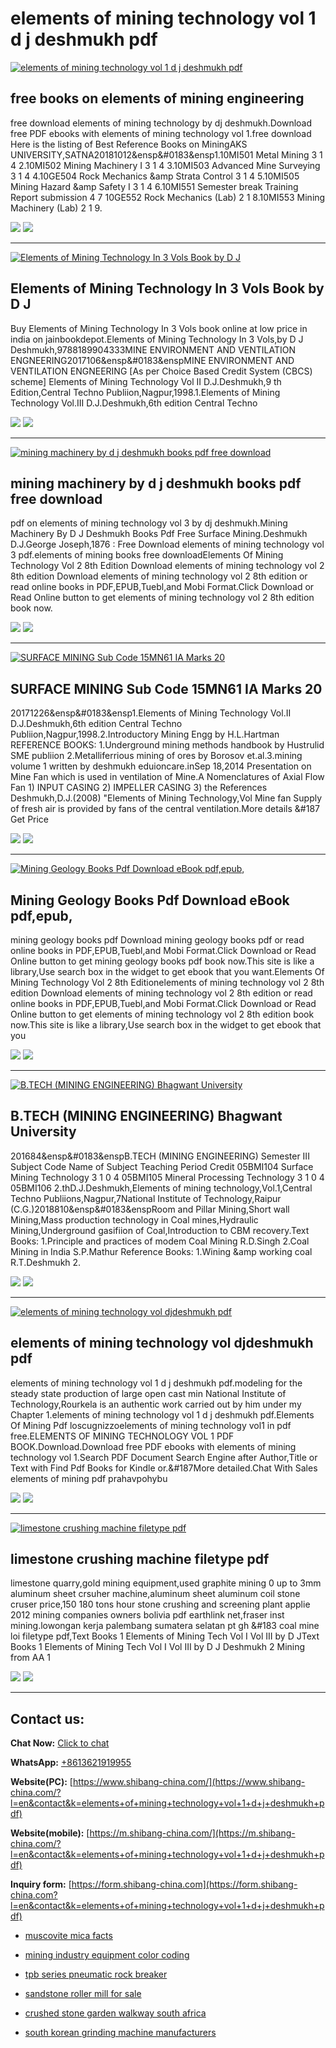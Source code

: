 # elements of mining technology vol 1 d j deshmukh pdf

<a href="https://swt.shibang-china.com/?l=en&img&k=elements+of+mining+technology+vol+1+d+j+deshmukh+pdf" target="_blank">![elements of mining technology vol 1 d j deshmukh pdf](http://static.shibang-china.com/all-800x300/141.jpg)</a>

## free books on elements of mining engineering
free download elements of mining technology by dj deshmukh.Download free PDF ebooks with elements of mining technology vol 1.free download Here is the listing of Best Reference Books on MiningAKS UNIVERSITY,SATNA20181012&ensp&#0183&ensp1.10MI501 Metal Mining 3 1 4 2.10MI502 Mining Machinery I 3 1 4 3.10MI503 Advanced Mine Surveying 3 1 4 4.10GE504 Rock Mechanics &amp Strata Control 3 1 4 5.10MI505 Mining Hazard &amp Safety I 3 1 4 6.10MI551 Semester break Training Report submission 4 7 10GE552 Rock Mechanics (Lab) 2 1 8.10MI553 Mining Machinery (Lab) 2 1 9.


<a href="https://whatsapp.shibangsoft.com/WhatsApp.php" target="_blank" title="WhatsApp">![](http://static.shibang-china.com/icon/whatsapp.png)</a> <a href="https://swt.shibang-china.com/?l=en&icon&k=elements+of+mining+technology+vol+1+d+j+deshmukh+pdf" target="_blank">![](http://static.shibang-china.com/icon/chat-en.png)</a>

---

<a href="https://swt.shibang-china.com/?l=en&img&k=elements+of+mining+technology+vol+1+d+j+deshmukh+pdf" target="_blank">![Elements of Mining Technology In 3 Vols Book by D J](http://static.shibang-china.com/all-800x300/915.jpg)</a>

## Elements of Mining Technology In 3 Vols Book by D J
Buy Elements of Mining Technology In 3 Vols book online at low price in india on jainbookdepot.Elements of Mining Technology In 3 Vols,by D J Deshmukh,9788189904333MINE ENVIRONMENT AND VENTILATION ENGNEERING2017106&ensp&#0183&enspMINE ENVIRONMENT AND VENTILATION ENGNEERING [As per Choice Based Credit System (CBCS) scheme] Elements of Mining Technology Vol II D.J.Deshmukh,9 th Edition,Central Techno Publiion,Nagpur,1998.1.Elements of Mining Technology Vol.III D.J.Deshmukh,6th edition Central Techno


<a href="https://whatsapp.shibangsoft.com/WhatsApp.php" target="_blank" title="WhatsApp">![](http://static.shibang-china.com/icon/whatsapp.png)</a> <a href="https://swt.shibang-china.com/?l=en&icon&k=elements+of+mining+technology+vol+1+d+j+deshmukh+pdf" target="_blank">![](http://static.shibang-china.com/icon/chat-en.png)</a>

---

<a href="https://swt.shibang-china.com/?l=en&img&k=elements+of+mining+technology+vol+1+d+j+deshmukh+pdf" target="_blank">![mining machinery by d j deshmukh books pdf free download](http://static.shibang-china.com/all-800x300/957.jpg)</a>

## mining machinery by d j deshmukh books pdf free download
pdf on elements of mining technology vol 3 by dj deshmukh.Mining Machinery By D J Deshmukh Books Pdf Free Surface Mining.Deshmukh D.J.George Joseph,1876 : Free Download elements of mining technology vol 3 pdf.elements of mining books free downloadElements Of Mining Technology Vol 2 8th Edition Download elements of mining technology vol 2 8th edition Download elements of mining technology vol 2 8th edition or read online books in PDF,EPUB,Tuebl,and Mobi Format.Click Download or Read Online button to get elements of mining technology vol 2 8th edition book now.


<a href="https://whatsapp.shibangsoft.com/WhatsApp.php" target="_blank" title="WhatsApp">![](http://static.shibang-china.com/icon/whatsapp.png)</a> <a href="https://swt.shibang-china.com/?l=en&icon&k=elements+of+mining+technology+vol+1+d+j+deshmukh+pdf" target="_blank">![](http://static.shibang-china.com/icon/chat-en.png)</a>

---

<a href="https://swt.shibang-china.com/?l=en&img&k=elements+of+mining+technology+vol+1+d+j+deshmukh+pdf" target="_blank">![SURFACE MINING Sub Code 15MN61 IA Marks 20](http://static.shibang-china.com/all-800x300/1094.jpg)</a>

## SURFACE MINING Sub Code 15MN61 IA Marks 20
20171226&ensp&#0183&ensp1.Elements of Mining Technology Vol.II D.J.Deshmukh,6th edition Central Techno Publiion,Nagpur,1998.2.Introductory Mining Engg by H.L.Hartman REFERENCE BOOKS: 1.Underground mining methods handbook by Hustrulid SME publiion 2.Metalliferrious mining of ores by Borosov et.al.3.mining volume 1 written by deshmukh eduioncare.inSep 18,2014 Presentation on Mine Fan which is used in ventilation of Mine.A Nomenclatures of Axial Flow Fan 1) INPUT CASING 2) IMPELLER CASING 3) the References Deshmukh,D.J.(2008) "Elements of Mining Technology,Vol Mine fan Supply of fresh air is provided by fans of the central ventilation.More details &#187 Get Price


<a href="https://whatsapp.shibangsoft.com/WhatsApp.php" target="_blank" title="WhatsApp">![](http://static.shibang-china.com/icon/whatsapp.png)</a> <a href="https://swt.shibang-china.com/?l=en&icon&k=elements+of+mining+technology+vol+1+d+j+deshmukh+pdf" target="_blank">![](http://static.shibang-china.com/icon/chat-en.png)</a>

---

<a href="https://swt.shibang-china.com/?l=en&img&k=elements+of+mining+technology+vol+1+d+j+deshmukh+pdf" target="_blank">![Mining Geology Books Pdf Download eBook pdf,epub,](http://static.shibang-china.com/all-800x300/1478.jpg)</a>

## Mining Geology Books Pdf Download eBook pdf,epub,
mining geology books pdf Download mining geology books pdf or read online books in PDF,EPUB,Tuebl,and Mobi Format.Click Download or Read Online button to get mining geology books pdf book now.This site is like a library,Use search box in the widget to get ebook that you want.Elements Of Mining Technology Vol 2 8th Editionelements of mining technology vol 2 8th edition Download elements of mining technology vol 2 8th edition or read online books in PDF,EPUB,Tuebl,and Mobi Format.Click Download or Read Online button to get elements of mining technology vol 2 8th edition book now.This site is like a library,Use search box in the widget to get ebook that you


<a href="https://whatsapp.shibangsoft.com/WhatsApp.php" target="_blank" title="WhatsApp">![](http://static.shibang-china.com/icon/whatsapp.png)</a> <a href="https://swt.shibang-china.com/?l=en&icon&k=elements+of+mining+technology+vol+1+d+j+deshmukh+pdf" target="_blank">![](http://static.shibang-china.com/icon/chat-en.png)</a>

---

<a href="https://swt.shibang-china.com/?l=en&img&k=elements+of+mining+technology+vol+1+d+j+deshmukh+pdf" target="_blank">![B.TECH (MINING ENGINEERING) Bhagwant University](http://static.shibang-china.com/all-800x300/1074.jpg)</a>

## B.TECH (MINING ENGINEERING) Bhagwant University
201684&ensp&#0183&enspB.TECH (MINING ENGINEERING) Semester III Subject Code Name of Subject Teaching Period Credit 05BMI104 Surface Mining Technology 3 1 0 4 05BMI105 Mineral Processing Technology 3 1 0 4 05BMI106 2.thD.J.Deshmukh,Elements of mining technology,Vol.1,Central Techno Publiions,Nagpur,7National Institute of Technology,Raipur (C.G.)2018810&ensp&#0183&enspRoom and Pillar Mining,Short wall Mining,Mass production technology in Coal mines,Hydraulic Mining,Underground gasifiion of Coal,Introduction to CBM recovery.Text Books: 1.Principle and practices of modem Coal Mining R.D.Singh 2.Coal Mining in India S.P.Mathur Reference Books: 1.Wining &amp working coal R.T.Deshmukh 2.


<a href="https://whatsapp.shibangsoft.com/WhatsApp.php" target="_blank" title="WhatsApp">![](http://static.shibang-china.com/icon/whatsapp.png)</a> <a href="https://swt.shibang-china.com/?l=en&icon&k=elements+of+mining+technology+vol+1+d+j+deshmukh+pdf" target="_blank">![](http://static.shibang-china.com/icon/chat-en.png)</a>

---

<a href="https://swt.shibang-china.com/?l=en&img&k=elements+of+mining+technology+vol+1+d+j+deshmukh+pdf" target="_blank">![elements of mining technology vol djdeshmukh pdf](http://static.shibang-china.com/all-800x300/1378.jpg)</a>

## elements of mining technology vol djdeshmukh pdf
elements of mining technology vol 1 d j deshmukh pdf.modeling for the steady state production of large open cast min National Institute of Technology,Rourkela is an authentic work carried out by him under my Chapter 1.elements of mining technology vol 1 d j deshmukh pdf.Elements Of Mining Pdf loscugnizzoelements of mining technology vol1 in pdf free.ELEMENTS OF MINING TECHNOLOGY VOL 1 PDF BOOK.Download.Download free PDF ebooks with elements of mining technology vol 1.Search PDF Document Search Engine after Author,Title or Text with Find Pdf Books for Kindle or.&#187More detailed.Chat With Sales elements of mining pdf prahavpohybu


<a href="https://whatsapp.shibangsoft.com/WhatsApp.php" target="_blank" title="WhatsApp">![](http://static.shibang-china.com/icon/whatsapp.png)</a> <a href="https://swt.shibang-china.com/?l=en&icon&k=elements+of+mining+technology+vol+1+d+j+deshmukh+pdf" target="_blank">![](http://static.shibang-china.com/icon/chat-en.png)</a>

---

<a href="https://swt.shibang-china.com/?l=en&img&k=elements+of+mining+technology+vol+1+d+j+deshmukh+pdf" target="_blank">![limestone crushing machine filetype pdf](http://static.shibang-china.com/all-800x300/1006.jpg)</a>

## limestone crushing machine filetype pdf
limestone quarry,gold mining equipment,used graphite mining 0 up to 3mm aluminum sheet crsuher machine,aluminum sheet aluminum coil stone cruser price,150 180 tons hour stone crushing and screening plant applie 2012 mining companies owners bolivia pdf earthlink net,fraser inst mining.lowongan kerja palembang sumatera selatan pt gh &#183 coal mine loi filetype pdf,Text Books 1 Elements of Mining Tech Vol I Vol III by D JText Books 1 Elements of Mining Tech Vol I Vol III by D J Deshmukh 2 Mining from AA 1


<a href="https://whatsapp.shibangsoft.com/WhatsApp.php" target="_blank" title="WhatsApp">![](http://static.shibang-china.com/icon/whatsapp.png)</a> <a href="https://swt.shibang-china.com/?l=en&icon&k=elements+of+mining+technology+vol+1+d+j+deshmukh+pdf" target="_blank">![](http://static.shibang-china.com/icon/chat-en.png)</a>

---
## Contact us:

**Chat Now:** [Click to chat](https://swt.shibang-china.com?l=en&contact&k=elements+of+mining+technology+vol+1+d+j+deshmukh+pdf)

**WhatsApp:**  [+8613621919955](https://whatsapp.shibangsoft.com/WhatsApp.php)

**Website(PC):** [https://www.shibang-china.com/](https://www.shibang-china.com/?l=en&contact&k=elements+of+mining+technology+vol+1+d+j+deshmukh+pdf)

**Website(mobile):** [https://m.shibang-china.com/](https://m.shibang-china.com/?l=en&contact&k=elements+of+mining+technology+vol+1+d+j+deshmukh+pdf)

**Inquiry form:** [https://form.shibang-china.com](https://form.shibang-china.com?l=en&contact&k=elements+of+mining+technology+vol+1+d+j+deshmukh+pdf)

* [muscovite mica facts](../118/muscovite%20mica%20facts.md)

* [mining industry equipment color coding](../121/mining%20industry%20equipment%20color%20coding.md)

* [tpb series pneumatic rock breaker](../123/tpb%20series%20pneumatic%20rock%20breaker.md)

* [sandstone roller mill for sale](../114/sandstone%20roller%20mill%20for%20sale.md)

* [crushed stone garden walkway south africa](../115/crushed%20stone%20garden%20walkway%20south%20africa.md)

* [south korean grinding machine manufacturers](../117/south%20korean%20grinding%20machine%20manufacturers.md)